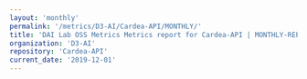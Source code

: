 ```yaml
---
layout: 'monthly'
permalink: '/metrics/D3-AI/Cardea-API/MONTHLY/'
title: 'DAI Lab OSS Metrics Metrics report for Cardea-API | MONTHLY-REPORT-2019-12-01'
organization: 'D3-AI'
repository: 'Cardea-API'
current_date: '2019-12-01'
---
```

